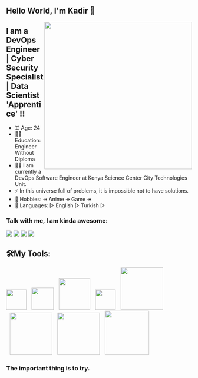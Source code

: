 ## Hello World, I'm Kadir 👋


<img src=https://media.giphy.com/media/3oKIPEqDGUULpEU0aQ/giphy.gif width="400" height="400" align="right">

## I am a DevOps Engineer | Cyber Security Specialist | Data Scientist 'Apprentice' !!
- ♊️ Age: 24
- 👨‍🎓 Education: Engineer Without Diploma
- 👨‍💻 I am currently a DevOps Software Engineer at Konya Science Center City Technologies Unit.
- ⚡  In this universe full of problems, it is impossible not to have solutions.
- 🎯 Hobbies: ↠ Anime ↠ Game ↠
- 💬 Languages: ▻ English ▻ Turkish ▻
### Talk with me, I am kinda awesome:
<p float="left">
<a href="mailto:kadirbelkuyu@gmail.com"><img src="https://img.shields.io/badge/Gmail-D14836?style=for-the-badge&logo=gmail&logoColor=white" /></a>
<a href="https://www.linkedin.com/in/kadirbelkuyu/"><img src="https://img.shields.io/badge/LinkedIn-0077B5?style=for-the-badge&logo=linkedin&logoColor=white" /></a>
<a href="https://www.kaggle.com/kadirbelkuyu"><img src="https://img.shields.io/badge/Kaggle-20BEFF?style=for-the-badge&logo=Kaggle&logoColor=gray" /></a>
<a href="https://kadirbelkuyu.medium.com/"><img src="https://img.shields.io/badge/Medium-12100E?style=for-the-badge&logo=medium&logoColor=white" /></a>
</p>

## 🛠My Tools:
<p float="left">
<img src="https://img.icons8.com/color/144/000000/python--v2.png" width="55" hight="75">
<img src="https://upload.wikimedia.org/wikipedia/commons/0/05/Devops-toolchain.svg" width="60" hight="75" style="margin-left: 10">
<img src="https://i0.wp.com/www.landinfotech.com/wp-content/uploads/2020/08/django-logo-negative.png" width="85" hight="55" style="padding-left: 10">
<img src="https://img.icons8.com/nolan/128/sql.png" width="55" hight="65"   style="margin-left: 10"/>
<img src="https://logos-world.net/wp-content/uploads/2021/08/Amazon-Web-Services-AWS-Logo.png" width="115" hight="75" style="margin-left: 10">
<img src="https://upload.wikimedia.org/wikipedia/commons/3/31/NumPy_logo_2020.svg" width="115" hight="125" style="margin-left: 10">
<img src="https://upload.wikimedia.org/wikipedia/commons/e/ed/Pandas_logo.svg" width="115" hight="75" style="margin-left: 10">
<img src="https://upload.wikimedia.org/wikipedia/commons/a/a8/Microsoft_Azure_Logo.svg" width="120" hight="75" style="margin-left: 10">


</p>

### The important thing is to try.
